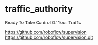 # traffic_authority
Ready To Take Control Of Your Traffic

https://github.com/roboflow/supervision
https://github.com/roboflow/supervision.git


